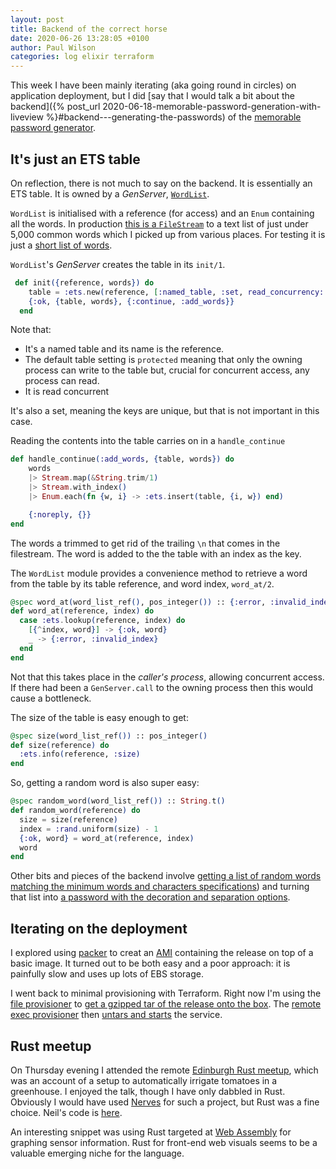 ```yaml
---
layout: post
title: Backend of the correct horse
date: 2020-06-26 13:28:05 +0100
author: Paul Wilson
categories: log elixir terraform
---
```


This week I have been mainly iterating (aka going round in circles) on application deployment, but I did [say that I would talk a bit about the backend]({% post_url 2020-06-18-memorable-password-generation-with-liveview %}#backend---generating-the-passwords) of the [memorable password generator](https://github.com/paulanthonywilson/correct-horse-elixir).

## It's just an ETS table

On reflection, there is not much to say on the backend. It is essentially an ETS table. It is owned by a _GenServer_, [`WordList`](https://github.com/paulanthonywilson/correct-horse-elixir/blob/153ddd7bcfccdf09f05449cec2f54c6b5694ee2b/apps/correcthorse/lib/correcthorse/words/word_list.ex).

`WordList` is initialised with a reference (for access) and an `Enum` containing all the words. In production [this is a `FileStream`](https://github.com/paulanthonywilson/correct-horse-elixir/blob/main/apps/correcthorse/lib/correcthorse/application.ex#L20) to a text list of just under 5,000 common words which I picked up from various places. For testing it is just a [short list of words](https://github.com/paulanthonywilson/correct-horse-elixir/blob/main/apps/correcthorse/test/correcthorse/words/word_list_test.exs#L7).

`WordList`'s _GenServer_ creates the table in its `init/1`.

```elixir
 def init({reference, words}) do
    table = :ets.new(reference, [:named_table, :set, read_concurrency: true])
    {:ok, {table, words}, {:continue, :add_words}}
  end
  ```

  Note that:

  * It's a named table and its name is the reference.
  * The default table setting is `protected` meaning that only the owning process can write to the table but, crucial for concurrent access, any process can read.
  * It is read concurrent


It's also a set, meaning the keys are unique, but that is not  important in this case.

Reading the contents into the table carries on in a `handle_continue`

```elixir
def handle_continue(:add_words, {table, words}) do
    words
    |> Stream.map(&String.trim/1)
    |> Stream.with_index()
    |> Enum.each(fn {w, i} -> :ets.insert(table, {i, w}) end)

    {:noreply, {}}
end
```

The words a trimmed to get rid of the trailing `\n` that comes in the filestream.  The word is added to the the table with an index as the key.

The `WordList` module provides a convenience method to retrieve a word from the table by  its table reference, and word index, `word_at/2`.

```elixir
@spec word_at(word_list_ref(), pos_integer()) :: {:error, :invalid_index} | {:ok, String.t()}
def word_at(reference, index) do
  case :ets.lookup(reference, index) do
    [{^index, word}] -> {:ok, word}
    _ -> {:error, :invalid_index}
  end
end
```

Not that this takes place in the _caller's process_, allowing concurrent access. If there had been a `GenServer.call` to the owning process then this would cause a bottleneck.

The size of the table is easy enough to get:

```elixir
@spec size(word_list_ref()) :: pos_integer()
def size(reference) do
  :ets.info(reference, :size)
end
```

So, getting a random word is also super easy:

```elixir
@spec random_word(word_list_ref()) :: String.t()
def random_word(reference) do
  size = size(reference)
  index = :rand.uniform(size) - 1
  {:ok, word} = word_at(reference, index)
  word
end
```

Other bits and pieces of the backend involve [getting a list of random words matching the minimum words and characters specifications](https://github.com/paulanthonywilson/correct-horse-elixir/blob/153ddd7bcfccdf09f05449cec2f54c6b5694ee2b/apps/correcthorse/lib/correcthorse/password.ex#L18)) and turning that list into [a password with the decoration and separation options](https://github.com/paulanthonywilson/correct-horse-elixir/blob/153ddd7bcfccdf09f05449cec2f54c6b5694ee2b/apps/correcthorse/lib/correcthorse/password.ex#L45).

## Iterating on the deployment

I explored using [packer](https://packer.io) to creat an [AMI](https://docs.aws.amazon.com/AWSEC2/latest/UserGuide/AMIs.html) containing the release on top of a basic image. It turned out to be both easy and a poor approach: it is painfully slow and uses up lots of EBS storage.

I went back to minimal provisioning with Terraform. Right now I'm using the [file provisioner](https://www.terraform.io/docs/provisioners/file.html) to [get a gzipped tar of the release onto the box](https://github.com/paulanthonywilson/correct-horse-elixir/blob/153ddd7bcfccdf09f05449cec2f54c6b5694ee2b/deploy/terraform/main.tf#L153-L156). The [remote exec provisioner](https://www.terraform.io/docs/provisioners/remote-exec.html) then [untars and starts](https://github.com/paulanthonywilson/correct-horse-elixir/blob/153ddd7bcfccdf09f05449cec2f54c6b5694ee2b/deploy/terraform/main.tf#L158-L164) the service. 

## Rust meetup

On Thursday evening I attended the remote [Edinburgh Rust meetup](https://www.meetup.com/rust-edi/), which was an account of a setup to automatically irrigate tomatoes in a greenhouse. I enjoyed the talk, though I have only dabbled in Rust. Obviously I would have used [Nerves](https://www.nerves-project.org) for such a project, but Rust was a fine choice. Neil's code is [here](https://github.com/neilgall/pirrigator).

An interesting snippet was using Rust targeted at [Web Assembly](https://webassembly.org) for graphing sensor information. Rust for front-end web visuals seems to be a valuable emerging niche for the language.
